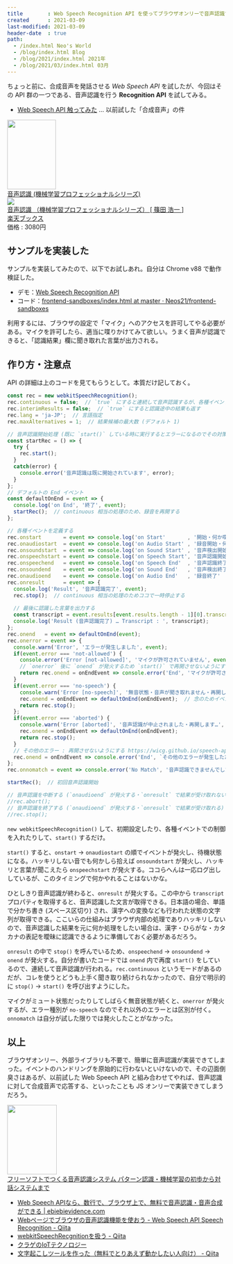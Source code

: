 ```yaml
---
title        : Web Speech Recognition API を使ってブラウザオンリーで音声認識する
created      : 2021-03-09
last-modified: 2021-03-09
header-date  : true
path:
  - /index.html Neo's World
  - /blog/index.html Blog
  - /blog/2021/index.html 2021年
  - /blog/2021/03/index.html 03月
---
```


ちょっと前に、合成音声を発話させる *Web Speech API* を試したが、今回はその API 群の一つである、音声認識を行う **Recognition API** を試してみる。

- [Web Speech API 触ってみた](/blog/2021/02/01-01.html) … 以前試した「合成音声」の件

<div class="ad-amazon">
  <div class="ad-amazon-image">
    <a href="https://www.amazon.co.jp/dp/B07G2MZKRQ?tag=neos21-22&amp;linkCode=osi&amp;th=1&amp;psc=1">
      <img src="https://m.media-amazon.com/images/I/41x5iCCz2+L._SL160_.jpg" width="112" height="160">
    </a>
  </div>
  <div class="ad-amazon-info">
    <div class="ad-amazon-title">
      <a href="https://www.amazon.co.jp/dp/B07G2MZKRQ?tag=neos21-22&amp;linkCode=osi&amp;th=1&amp;psc=1">音声認識 (機械学習プロフェッショナルシリーズ)</a>
    </div>
  </div>
</div>

<div class="ad-rakuten">
  <div class="ad-rakuten-image">
    <a href="https://hb.afl.rakuten.co.jp/hgc/g00q0722.waxyc9ff.g00q0722.waxyd017/?pc=https%3A%2F%2Fitem.rakuten.co.jp%2Fbook%2F15208510%2F&amp;m=http%3A%2F%2Fm.rakuten.co.jp%2Fbook%2Fi%2F18852420%2F">
      <img src="https://thumbnail.image.rakuten.co.jp/@0_mall/book/cabinet/9274/9784061529274.jpg?_ex=128x128">
    </a>
  </div>
  <div class="ad-rakuten-info">
    <div class="ad-rakuten-title">
      <a href="https://hb.afl.rakuten.co.jp/hgc/g00q0722.waxyc9ff.g00q0722.waxyd017/?pc=https%3A%2F%2Fitem.rakuten.co.jp%2Fbook%2F15208510%2F&amp;m=http%3A%2F%2Fm.rakuten.co.jp%2Fbook%2Fi%2F18852420%2F">音声認識 （機械学習プロフェッショナルシリーズ） [ 篠田 浩一 ]</a>
    </div>
    <div class="ad-rakuten-shop">
      <a href="https://hb.afl.rakuten.co.jp/hgc/g00q0722.waxyc9ff.g00q0722.waxyd017/?pc=https%3A%2F%2Fwww.rakuten.co.jp%2Fbook%2F&amp;m=http%3A%2F%2Fm.rakuten.co.jp%2Fbook%2F">楽天ブックス</a>
    </div>
    <div class="ad-rakuten-price">価格 : 3080円</div>
  </div>
</div>

## サンプルを実装した

サンプルを実装してみたので、以下でお試しあれ。自分は Chrome v88 で動作検証した。

- デモ：[Web Speech Recognition API](https://neos21.github.io/frontend-sandboxes/web-speech-recognition-api/index.html)
- コード：[frontend-sandboxes/index.html at master · Neos21/frontend-sandboxes](https://github.com/neos21/frontend-sandboxes/blob/master/web-speech-recognition-api/index.html)

利用するには、ブラウザの設定で「マイク」へのアクセスを許可してやる必要がある。マイクを許可したら、適当に喋りかけてみて欲しい。うまく音声が認識できると、「認識結果」欄に聞き取れた言葉が出力される。

## 作り方・注意点

API の詳細は上のコードを見てもらうとして。本質だけ記しておく。

```javascript
const rec = new webkitSpeechRecognition();
rec.continuous = false;  // `true` にすると連続して音声認識するが、各種イベントが発火しなくなる
rec.interimResults = false;  // `true` にすると認識途中の結果も返す
rec.lang = 'ja-JP';  // 言語指定
rec.maxAlternatives = 1;  // 結果候補の最大数 (デフォルト 1)

// 音声認識開始処理 (既に `start()` している時に実行するとエラーになるのでその対策として)
const startRec = () => {
  try {
    rec.start();
  }
  catch(error) {
    console.error('音声認識は既に開始されています', error);
  }
};
// デフォルトの End イベント
const defaultOnEnd = event => {
  console.log('on End', '終了', event);
  startRec();  // continuous 相当の処理のため、録音を再開する
};

// 各種イベントを定義する
rec.onstart       = event => console.log('on Start'       , '開始・何か喋ってください'        , event);
rec.onaudiostart  = event => console.log('on Audio Start' , '録音開始・何か喋ってください'    , event);
rec.onsoundstart  = event => console.log('on Sound Start' , '音声検出開始・何か喋ってください', event);
rec.onspeechstart = event => console.log('on Speech Start', '音声認識開始 … 聞き取っています', event);
rec.onspeechend   = event => console.log('on Speech End'  , '音声認識終了'                    , event);
rec.onsoundend    = event => console.log('on Sound End'   , '音声検出終了'                    , event);
rec.onaudioend    = event => console.log('on Audio End'   , '録音終了'                        , event);
rec.onresult      = event => {
  console.log('Result', '音声認識完了', event);
  rec.stop();  // continuous 相当の処理のためココで一時停止する
  
  // 最後に認識した言葉を出力する
  const transcript = event.results[event.results.length - 1][0].transcript;
  console.log('Result (音声認識完了) … Transcript : ', transcript);
};
rec.onend   = event => defaultOnEnd(event);
rec.onerror = event => {
  console.warn('Error', 'エラーが発生しました', event);
  if(event.error === 'not-allowed') {
    console.error('Error [not-allowed]', 'マイクが許可されていません', event);
    // `onerror` 後に `onend` が発火するため `start()` で再開させないようにする
    return rec.onend = onEndEvent => console.error('End', 'マイクが許可されていません', onEndEvent);
  }
  if(event.error === 'no-speech') {
    console.warn('Error [no-speech]', '無音状態・音声が聞き取れません・再開します…', event);
    rec.onend = onEndEvent => defaultOnEnd(onEndEvent);  // 念のためイベントを初期化する
    return rec.stop();
  };
  if(event.error === 'aborted') {
    console.warn('Error [aborted]', '音声認識が中止されました・再開します…', event);
    rec.onend = onEndEvent => defaultOnEnd(onEndEvent);
    return rec.stop();
  }
  // その他のエラー : 再開させないようにする https://wicg.github.io/speech-api/#speechreco-error
  rec.onend = onEndEvent => console.error('End', `その他のエラーが発生したため終了しました [${event.error}]`, onEndEvent);
};
rec.onnomatch = event => console.error('No Match', '音声認識できませんでした', event);

startRec();  // 初回音声認識開始

// 音声認識を中断する (`onaudioend` が発火する・`onresult` で結果が受け取れない)
//rec.abort();
// 音声認識を終了する (`onaudioend` が発火する・`onresult` で結果が受け取れる)
//rec.stop();
```

`new webkitSpeechRecognition()` して、初期設定したり、各種イベントでの制御を入れたりして、`start()` するだけ。

`start()` すると、`onstart` → `onaudiostart` の順でイベントが発火し、待機状態になる。ハッキリしない音でも何かしら拾えば `onsoundstart` が発火し、ハッキリと言葉が聞こえたら `onspeechstart` が発火する。ココらへんは一応ログ出ししているが、このタイミングで何かやれることはないかな。

ひとしきり音声認識が終わると、`onresult` が発火する。この中から `transcript` プロパティを取得すると、音声認識した文言が取得できる。日本語の場合、単語で分かち書き (スペース区切り) され、漢字への変換なども行われた状態の文字列が取得できる。ここいらの仕組みはブラウザ内部の処理でありハッキリしないので、音声認識した結果を元に何か処理をしたい場合は、漢字・ひらがな・カタカナの表記を曖昧に認識できるように準備しておく必要があるだろう。

`onresult` の中で `stop()` を呼んでいるため、`onspeechend` → `onsoundend` → `onend` が発火する。自分が書いたコードでは `onend` 内で再度 `start()` をしているので、連続して音声認識が行われる。`rec.continuous` というモードがあるのだが、コレを使うとどうも上手く聞き取り続けられなかったので、自分で明示的に `stop()` → `start()` を呼び出すようにした。

マイクがミュート状態だったりしてしばらく無音状態が続くと、`onerror` が発火するが、エラー種別が `no-speech` なのでそれ以外のエラーとは区別が付く。`onnomatch` は自分が試した限りでは発火したことがなかった。

## 以上

ブラウザオンリー、外部ライブラリも不要で、簡単に音声認識が実装できてしまった。イベントのハンドリングを原始的に行わないといけないので、その辺面倒臭さはあるが、以前試した Web Speech API と組み合わせてやれば、音声認識に対して合成音声で応答する、といったことも JS オンリーで実装できてしまうだろう。

<div class="ad-amazon">
  <div class="ad-amazon-image">
    <a href="https://www.amazon.co.jp/dp/4627847122?tag=neos21-22&amp;linkCode=osi&amp;th=1&amp;psc=1">
      <img src="https://m.media-amazon.com/images/I/31pISyyH1nL._SL160_.jpg" width="114" height="160">
    </a>
  </div>
  <div class="ad-amazon-info">
    <div class="ad-amazon-title">
      <a href="https://www.amazon.co.jp/dp/4627847122?tag=neos21-22&amp;linkCode=osi&amp;th=1&amp;psc=1">フリーソフトでつくる音声認識システム パターン認識・機械学習の初歩から対話システムまで</a>
    </div>
  </div>
</div>

- [Web Speech APIなら、数行で、ブラウザ上で、無料で音声認識・音声合成ができる | ebiebievidence.com](https://www.ebiebievidence.com/posts/web-speech-api/)
- [Webページでブラウザの音声認識機能を使おう - Web Speech API Speech Recognition - Qiita](https://qiita.com/hmmrjn/items/4b77a86030ed0071f548)
- [webkitSpeechRecgnitionを扱う - Qiita](https://qiita.com/progfay/items/e1865ae41006c6a6b17b)
- [クラゲのIoTテクノロジー](https://jellyware.jp/kurage/iot/webspeechapi.html)
- [文字起こしツールを作った（無料でとりあえず動かしたい人向け） - Qiita](https://qiita.com/y_ando87/items/b777cc0078960d026fea)
